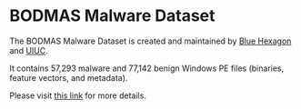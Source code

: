 # BODMAS Malware Dataset

The BODMAS Malware Dataset is created and maintained by [Blue Hexagon](https://bluehexagon.ai/) and [UIUC](https://illinois.edu/).

It contains 57,293 malware and 77,142 benign Windows PE files (binaries, feature vectors, and metadata).

Please visit [this link](https://whyisyoung.github.io/BODMAS/) for more details.